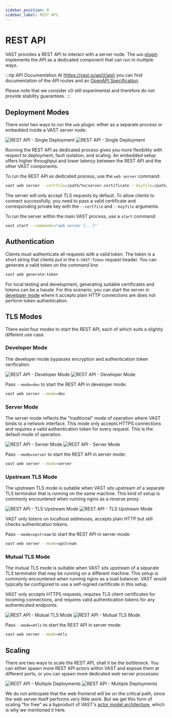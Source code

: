 ```yaml
---
sidebar_position: 0
sidebar_label: REST API
---
```


# REST API

VAST provides a REST API to interact with a server node. The `web`
[plugin](/docs/understand/architecture/plugins) implements the API as a
dedicated component that can run in multiple ways.

:::tip API Documentation
At [https://vast.io/api](/api) you can find documentation of the API routes and
an [OpenAPI Specification](https://spec.openapis.org/oas/latest.html).

Please note that we consider v0 still experimental and therefore do not provide
stability guarantees.
:::

## Deployment Modes

There exist two ways to run the `web` plugin: either as a separate process or
embedded inside a VAST server node:

![REST API - Single Deployment](/img/rest-api-deployment-single.light.png#gh-light-mode-only)
![REST API - Single Deployment](/img/rest-api-deployment-single.dark.png#gh-dark-mode-only)

Running the REST API as dedicated process gives you more flexibility with
respect to deployment, fault isolation, and scaling. An embedded setup offers
higher throughput and lower latency between the REST API and the other VAST
components.

To run the REST API as dedicated process, use the `web server` command:

```bash
vast web server --certfile=/path/to/server.certificate --keyfile=/path/to/private.key
```

The server will only accept TLS requests by default. To allow clients to connect
successfully, you need to pass a valid certificate and corresponding private key
with the `--certfile` and `--keyfile` arguments.

To run the server within the main VAST process, use a `start` command:

```bash
vast start --commands="web server [...]"
```

## Authentication

Clients must authenticate all requests with a valid token. The token is a short
string that clients put in the `X-VAST-Token` request header. You can generate a
valid token on the command line:

```bash
vast web generate-token
```

For local testing and development, generating suitable certificates and tokens
can be a hassle. For this scenario, you can start the server in [developer
mode](#developer-mode) where it accepts plain HTTP connections are does not
perform token authentication.

## TLS Modes

There exist four modes to start the REST API, each of which suits a slightly
different use case.

### Developer Mode

The developer mode bypasses encryption and authentication token verification.

![REST API - Developer Mode](/img/rest-api-developer-mode.light.png#gh-light-mode-only)
![REST API - Developer Mode](/img/rest-api-developer-mode.dark.png#gh-dark-mode-only)

Pass `--mode=dev` to start the REST API in developer mode:

```bash
vast web server --mode=dev
```

### Server Mode

The server mode reflects the "traditional" mode of operation where VAST binds to
a network interface. This mode only accepts HTTPS connections and requires a
valid authentication token for every request. This is the default mode of
operation.

![REST API - Server Mode](/img/rest-api-server-mode.light.png#gh-light-mode-only)
![REST API - Server Mode](/img/rest-api-server-mode.dark.png#gh-dark-mode-only)

Pass `--mode=server` to start the REST API in server mode:

```bash
vast web server --mode=server
```

### Upstream TLS Mode

The upstream TLS mode is suitable when VAST sits upstream of a separate
TLS terminator that is running on the same machine. This kind of setup
is commonly encountered when running nginx as a reverse proxy.

![REST API - TLS Upstream Mode](/img/rest-api-tls-upstream-mode.light.png#gh-light-mode-only)
![REST API - TLS Upstream Mode](/img/rest-api-tls-upstream-mode.dark.png#gh-dark-mode-only)

VAST only listens on localhost addresses, accepts plain HTTP but still
checks authentication tokens.

Pass `--mode=upstream` to start the REST API in server mode:

```bash
vast web server --mode=upstream
```

### Mutual TLS Mode

The mutual TLS mode is suitable when VAST sits upstream of a separate TLS
terminator that may be running on a different machine. This setup is commonly
encountered when running nginx as a load balancer. VAST would typically be
configured to use a self-signed certificate in this setup.

VAST only accepts HTTPS requests, requires TLS client certificates for incoming
connections, and requires valid authentication tokens for any authenticated
endpoints.

![REST API - Mutual TLS Mode](/img/rest-api-mutual-tls-mode.light.png#gh-light-mode-only)
![REST API - Mutual TLS Mode](/img/rest-api-mutual-tls-mode.dark.png#gh-dark-mode-only)

Pass `--mode=mtls` to start the REST API in server mode:

```bash
vast web server --mode=mtls
```

## Scaling

There are two ways to scale the REST API, shall it be the bottleneck. You can
either spawn more REST API actors within VAST and expose them at different
ports, or you can spawn more dedicated web server processes:

![REST API - Multiple Deployments](/img/rest-api-deployment-multiple.light.png#gh-light-mode-only)
![REST API - Multiple Deployments](/img/rest-api-deployment-multiple.dark.png#gh-dark-mode-only)

We do not anticipate that the web frontend will be on the critical path, since
the web server itself performs very little work. But we get this form of scaling
"for free" as a byproduct of VAST's [actor model
architecture](/docs/understand/architecture/actor-model), which is why we
mentioned it here.
